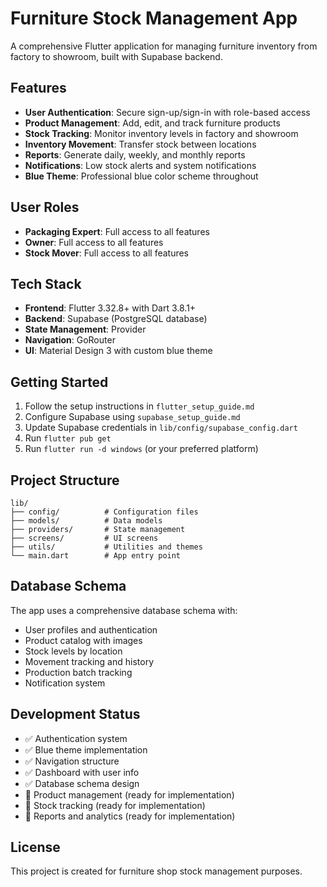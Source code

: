 # Furniture Stock Management App

A comprehensive Flutter application for managing furniture inventory from factory to showroom, built with Supabase backend.

## Features

- **User Authentication**: Secure sign-up/sign-in with role-based access
- **Product Management**: Add, edit, and track furniture products
- **Stock Tracking**: Monitor inventory levels in factory and showroom
- **Inventory Movement**: Transfer stock between locations
- **Reports**: Generate daily, weekly, and monthly reports
- **Notifications**: Low stock alerts and system notifications
- **Blue Theme**: Professional blue color scheme throughout

## User Roles

- **Packaging Expert**: Full access to all features
- **Owner**: Full access to all features  
- **Stock Mover**: Full access to all features

## Tech Stack

- **Frontend**: Flutter 3.32.8+ with Dart 3.8.1+
- **Backend**: Supabase (PostgreSQL database)
- **State Management**: Provider
- **Navigation**: GoRouter
- **UI**: Material Design 3 with custom blue theme

## Getting Started

1. Follow the setup instructions in `flutter_setup_guide.md`
2. Configure Supabase using `supabase_setup_guide.md`
3. Update Supabase credentials in `lib/config/supabase_config.dart`
4. Run `flutter pub get`
5. Run `flutter run -d windows` (or your preferred platform)

## Project Structure

```
lib/
├── config/          # Configuration files
├── models/          # Data models
├── providers/       # State management
├── screens/         # UI screens
├── utils/           # Utilities and themes
└── main.dart        # App entry point
```

## Database Schema

The app uses a comprehensive database schema with:
- User profiles and authentication
- Product catalog with images
- Stock levels by location
- Movement tracking and history
- Production batch tracking
- Notification system

## Development Status

- ✅ Authentication system
- ✅ Blue theme implementation
- ✅ Navigation structure
- ✅ Dashboard with user info
- ✅ Database schema design
- 🚧 Product management (ready for implementation)
- 🚧 Stock tracking (ready for implementation)
- 🚧 Reports and analytics (ready for implementation)

## License

This project is created for furniture shop stock management purposes.

